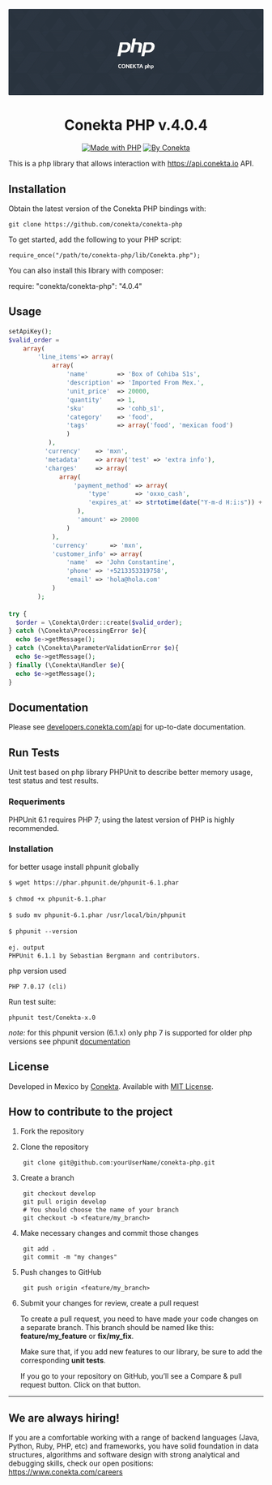 ![README Cover Image](readme_cover.png)

<div align="center">

# Conekta PHP v.4.0.4

[![Made with PHP](https://img.shields.io/badge/made%20with-php-red.svg?style=for-the-badge&colorA=ED4040&colorB=C12C2D)](http://php.net) 
[![By Conekta](https://img.shields.io/badge/by-conekta-red.svg?style=for-the-badge&colorA=ee6130&colorB=00a4ac)](https://conekta.com)
</div>

This is a php library that allows interaction with https://api.conekta.io API.

## Installation

Obtain the latest version of the Conekta PHP bindings with:

    git clone https://github.com/conekta/conekta-php

To get started, add the following to your PHP script:

    require_once("/path/to/conekta-php/lib/Conekta.php");

You can also install this library with composer:

  require: "conekta/conekta-php": "4.0.4"

## Usage

```php
setApiKey();
$valid_order =
    array(
        'line_items'=> array(
            array(
                'name'        => 'Box of Cohiba S1s',
                'description' => 'Imported From Mex.',
                'unit_price'  => 20000,
                'quantity'    => 1,
                'sku'         => 'cohb_s1',
                'category'    => 'food',
                'tags'        => array('food', 'mexican food')
                )
           ),
          'currency'    => 'mxn',
          'metadata'    => array('test' => 'extra info'),
          'charges'     => array(
              array(
                  'payment_method' => array(
                      'type'       => 'oxxo_cash',
                      'expires_at' => strtotime(date("Y-m-d H:i:s")) + "36000"
                   ),
                   'amount' => 20000
                )
            ),
            'currency'      => 'mxn',
            'customer_info' => array(
                'name'  => 'John Constantine',
                'phone' => '+5213353319758',
                'email' => 'hola@hola.com'
            )
        );

try {
  $order = \Conekta\Order::create($valid_order);
} catch (\Conekta\ProcessingError $e){ 
  echo $e->getMessage();
} catch (\Conekta\ParameterValidationError $e){
  echo $e->getMessage();
} finally (\Conekta\Handler $e){
  echo $e->getMessage();
}
```

## Documentation

Please see [developers.conekta.com/api](https://developers.conekta.com/api) for up-to-date documentation.

## Run Tests

Unit test based on php library PHPUnit to describe better memory usage, test status and test results.

### Requeriments

PHPUnit 6.1 requires PHP 7; using the latest version of PHP is highly recommended.

### Installation
for better usage install phpunit globally

```
$ wget https://phar.phpunit.de/phpunit-6.1.phar

$ chmod +x phpunit-6.1.phar

$ sudo mv phpunit-6.1.phar /usr/local/bin/phpunit

$ phpunit --version

ej. output
PHPUnit 6.1.1 by Sebastian Bergmann and contributors.

```

php version used

```
PHP 7.0.17 (cli)
```

Run test suite:

```
phpunit test/Conekta-x.0
```

_note:_ for this phpunit version (6.1.x) only php 7 is supported for older php versions see phpunit <a href="https://phpunit.de/"> documentation</a>


## License

Developed in Mexico by [Conekta](https://www.conekta.com). Available with [MIT License](LICENSE).

## How to contribute to the project

1. Fork the repository
 
2. Clone the repository
```
    git clone git@github.com:yourUserName/conekta-php.git
```
3. Create a branch
```
    git checkout develop
    git pull origin develop
    # You should choose the name of your branch
    git checkout -b <feature/my_branch>
```    
4. Make necessary changes and commit those changes
```
    git add .
    git commit -m "my changes"
```
5. Push changes to GitHub
```
    git push origin <feature/my_branch>
```
6. Submit your changes for review, create a pull request

   To create a pull request, you need to have made your code changes on a separate branch. This branch should be named like this: **feature/my_feature** or **fix/my_fix**.

   Make sure that, if you add new features to our library, be sure to add the corresponding **unit tests**.

   If you go to your repository on GitHub, you’ll see a Compare & pull request button. Click on that button.

***


## We are always hiring!

If you are a comfortable working with a range of backend languages (Java, Python, Ruby, PHP, etc) and frameworks, you have solid foundation in data structures, algorithms and software design with strong analytical and debugging skills, check our open positions: https://www.conekta.com/careers
